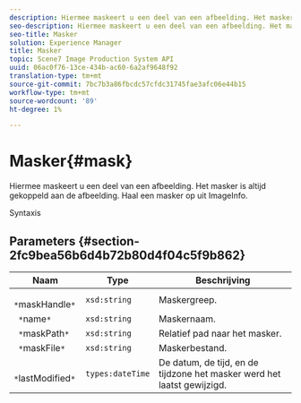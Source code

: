```yaml
---
description: Hiermee maskeert u een deel van een afbeelding. Het masker is altijd gekoppeld aan de afbeelding. Haal een masker op uit ImageInfo.
seo-description: Hiermee maskeert u een deel van een afbeelding. Het masker is altijd gekoppeld aan de afbeelding. Haal een masker op uit ImageInfo.
seo-title: Masker
solution: Experience Manager
title: Masker
topic: Scene7 Image Production System API
uuid: 06ac0f76-13ce-434b-ac60-6a2af9648f92
translation-type: tm+mt
source-git-commit: 7bc7b3a86fbcdc57cfdc31745fae3afc06e44b15
workflow-type: tm+mt
source-wordcount: '89'
ht-degree: 1%

---
```



# Masker{#mask}

Hiermee maskeert u een deel van een afbeelding. Het masker is altijd gekoppeld aan de afbeelding. Haal een masker op uit ImageInfo.

Syntaxis

## Parameters {#section-2fc9bea56b6d4b72b80d4f04c5f9b862}

| Naam | Type | Beschrijving |
|---|---|---|
| ` *`maskHandle`*` | `xsd:string` | Maskergreep. |
| ` *`name`*` | `xsd:string` | Maskernaam. |
| ` *`maskPath`*` | `xsd:string` | Relatief pad naar het masker. |
| ` *`maskFile`*` | `xsd:string` | Maskerbestand. |
| ` *`lastModified`*` | `types:dateTime` | De datum, de tijd, en de tijdzone het masker werd het laatst gewijzigd. |

